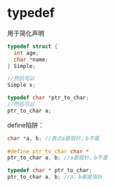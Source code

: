 # typedef

用于简化声明

```c
typedef struct {
  int age;
  char *name;
} Simple;

//然后可以
Simple x;
```

```c
typedef char *ptr_to_char;
//然后可以
ptr_to_char a;
```

define陷阱：

```c
char *a, b; //表示a是指针，b不是
  
#define ptr_to_char char *
ptr_to_char a, b; //a是指针，b不是

typedef char * ptr_to_char;  
ptr_to_char a, b; //a，b都是指针
```

